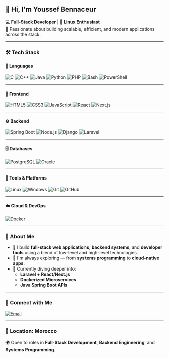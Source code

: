 ## 👋 Hi, I'm Youssef Bennaceur

💻 **Full-Stack Developer** | 🐧 **Linux Enthusiast**  
🚀 Passionate about building scalable, efficient, and modern applications across the stack.

---

### 🛠️ Tech Stack

#### 🔹 **Languages**
![C](https://img.shields.io/badge/C-00599C?style=for-the-badge&logo=c&logoColor=white)
![C++](https://img.shields.io/badge/C++-004482?style=for-the-badge&logo=cplusplus&logoColor=white)
![Java](https://img.shields.io/badge/Java-007396?style=for-the-badge&logo=java&logoColor=white)
![Python](https://img.shields.io/badge/Python-3776ab?style=for-the-badge&logo=python&logoColor=ffde57)
![PHP](https://img.shields.io/badge/PHP-787cb5?style=for-the-badge&logo=php&logoColor=white)
![Bash](https://img.shields.io/badge/Bash-121011?style=for-the-badge&logo=gnu-bash&logoColor=white)
![PowerShell](https://img.shields.io/badge/PowerShell-5391FE?style=for-the-badge&logo=powershell&logoColor=white)

---

#### 🎨 **Frontend**
![HTML5](https://img.shields.io/badge/HTML5-FF5733?style=for-the-badge&logo=html5&logoColor=white)
![CSS3](https://img.shields.io/badge/CSS3-264de4?style=for-the-badge&logo=css3&logoColor=white)
![JavaScript](https://img.shields.io/badge/JavaScript-efd81d?style=for-the-badge&logo=javascript&logoColor=black)
![React](https://img.shields.io/badge/React-61dafb?style=for-the-badge&logo=react&logoColor=black)
![Next.js](https://img.shields.io/badge/Next.js-000000?style=for-the-badge&logo=next.js&logoColor=white)

---

#### ⚙️ **Backend**
![Spring Boot](https://img.shields.io/badge/SpringBoot-6DB33F?style=for-the-badge&logo=spring-boot&logoColor=white)
![Node.js](https://img.shields.io/badge/Node.js-339933?style=for-the-badge&logo=node.js&logoColor=white)
![Django](https://img.shields.io/badge/Django-092E20?style=for-the-badge&logo=django&logoColor=white)
![Laravel](https://img.shields.io/badge/Laravel-ff2d20?style=for-the-badge&logo=laravel&logoColor=white)

---

#### 🗄️ **Databases**
![PostgreSQL](https://img.shields.io/badge/PostgreSQL-316192?style=for-the-badge&logo=postgresql&logoColor=white)
![Oracle](https://img.shields.io/badge/OracleSQL-F80000?style=for-the-badge&logo=oracle&logoColor=white)

---

#### 🧰 **Tools & Platforms**
![Linux](https://img.shields.io/badge/Linux-fcc624?style=for-the-badge&logo=linux&logoColor=black)
![Windows](https://img.shields.io/badge/Windows-0078D6?style=for-the-badge&logo=windows&logoColor=white)
![Git](https://img.shields.io/badge/Git-f05032?style=for-the-badge&logo=git&logoColor=white)
![GitHub](https://img.shields.io/badge/GitHub-181717?style=for-the-badge&logo=github&logoColor=white)

---

#### ☁️ **Cloud & DevOps**
![Docker](https://img.shields.io/badge/Docker-2496ed?style=for-the-badge&logo=docker&logoColor=white)

---

### 🌟 About Me
- 🔧 I build **full-stack web applications**, **backend systems**, and **developer tools** using a blend of low-level and high-level technologies.  
- 🧠 I'm always exploring — from **systems programming** to **cloud-native apps**.  
- 🌱 Currently diving deeper into:
  - **Laravel + React/Next.js**
  - **Dockerized Microservices**
  - **Java Spring Boot APIs**

---

### 🔗 Connect with Me

[![Email](https://img.shields.io/badge/Email-D14836?style=for-the-badge&logo=gmail&logoColor=white)](mailto:YOUR_EMAIL)

---

### 📍 Location: Morocco  
🌍 Open to roles in **Full-Stack Development**, **Backend Engineering**, and **Systems Programming**.
